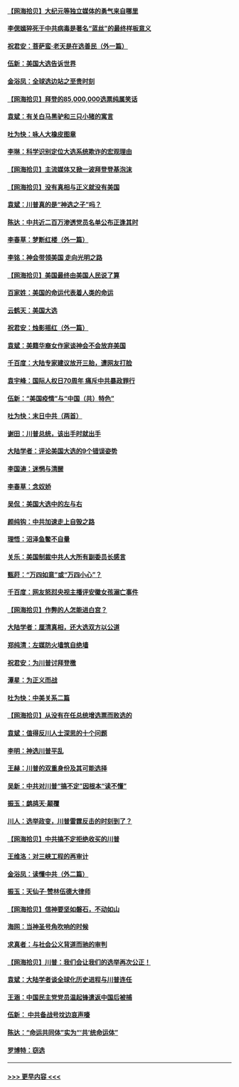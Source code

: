 #### [【网海拾贝】大纪元等独立媒体的勇气来自哪里](../pages/nsc993/n12629961.md?t=12182004) 
#### [李偲嫣猝死于中共病毒是著名“蓝丝”的最终样板意义](../pages/nsc993/n12628812.md?t=12182004) 
#### [祝君安：菩萨蛮·老天是在选善民（外一篇）](../pages/nsc993/n12628793.md?t=12182004) 
#### [伍新：美国大选告诉世界](../pages/nsc993/n12628768.md?t=12182004) 
#### [金浴凤：全球选边站之至贵时刻](../pages/nsc993/n12627318.md?t=12182004) 
#### [【网海拾贝】拜登的85,000,000选票纯属笑话](../pages/nsc993/n12626569.md?t=12182004) 
#### [袁斌：有关白马黑驴和三只小猪的寓言](../pages/nsc993/n12626198.md?t=12182004) 
#### [吐为快：咏人大橡皮图章](../pages/nsc993/n12624470.md?t=12182004) 
#### [李琳：科学识别定位大选系统欺诈的宏观理由](../pages/nsc993/n12624340.md?t=12182004) 
#### [【网海拾贝】主流媒体又掀一波拜登登基泡沫](../pages/nsc993/n12624000.md?t=12182004) 
#### [【网海拾贝】没有真相与正义就没有美国](../pages/nsc993/n12621885.md?t=12182004) 
#### [袁斌：川普真的是“神选之子”吗？](../pages/nsc993/n12621749.md?t=12182004) 
#### [陈达：中共近二百万渗透党员名单公布正逢其时](../pages/nsc993/n12620870.md?t=12182004) 
#### [李春草：梦断红楼（外一篇）](../pages/nsc993/n12619122.md?t=12182004) 
#### [李铭：神会带领美国 走向光明之路](../pages/nsc993/n12618584.md?t=12182004) 
#### [【网海拾贝】美国最终由美国人民说了算](../pages/nsc993/n12617255.md?t=12182004) 
#### [百家姓：美国的命运代表着人类的命运](../pages/nsc993/n12615838.md?t=12182004) 
#### [云鹤天：美国大选](../pages/nsc993/n12615994.md?t=12182004) 
#### [祝君安：烛影摇红（外一篇）](../pages/nsc993/n12615975.md?t=12182004) 
#### [袁斌：美籍华裔女作家谈神会不会放弃美国](../pages/nsc993/n12615263.md?t=12182004) 
#### [千百度：大陆专家建议放开三胎，遭网友打脸](../pages/nsc993/n12614456.md?t=12182004) 
#### [袁宇峰：国际人权日70周年 痛斥中共暴政罪行](../pages/nsc993/n12611965.md?t=12182004) 
#### [伍新：“美国疫情”与“中国（共）特色”](../pages/nsc993/n12611463.md?t=12182004) 
#### [吐为快：末日中共（两首）](../pages/nsc993/n12611461.md?t=12182004) 
#### [谢田：川普总统，该出手时就出手](../pages/nsc993/n12610905.md?t=12182004) 
#### [大陆学者：评论美国大选的9个错误姿势](../pages/nsc993/n12609586.md?t=12182004) 
#### [李国涛：迷惘与清醒](../pages/nsc993/n12607532.md?t=12182004) 
#### [李春草：念奴娇](../pages/nsc993/n12607083.md?t=12182004) 
#### [吴侃：美国大选中的左与右](../pages/nsc993/n12607054.md?t=12182004) 
#### [颜纯钩：中共加速走上自毁之路](../pages/nsc993/n12606473.md?t=12182004) 
#### [理悟：沼泽鱼鳖不自量](../pages/nsc993/n12606454.md?t=12182004) 
#### [关乐：美国制裁中共人大所有副委员长感言](../pages/nsc993/n12606442.md?t=12182004) 
#### [甄莳：“万四如意”或“万四小心”？](../pages/nsc993/n12606091.md?t=12182004) 
#### [千百度：网友怒怼央视主播评安徽女孩溺亡事件](../pages/nsc993/n12605370.md?t=12182004) 
#### [【网海拾贝】作弊的人怎能进白宫？](../pages/nsc993/n12603546.md?t=12182004) 
#### [大陆学者：厘清真相，还大选双方以公道](../pages/nsc993/n12603475.md?t=12182004) 
#### [郑纯清：左媒防火墙筑自绝墙](../pages/nsc993/n12602226.md?t=12182004) 
#### [祝君安：为川普讨拜登檄](../pages/nsc993/n12602199.md?t=12182004) 
#### [潭星：为正义而战](../pages/nsc993/n12600926.md?t=12182004) 
#### [吐为快：中美关系二篇](../pages/nsc993/n12600908.md?t=12182004) 
#### [【网海拾贝】从没有在任总统增选票而败选的](../pages/nsc993/n12600435.md?t=12182004) 
#### [袁斌：值得反川人士深思的十个问题](../pages/nsc993/n12600332.md?t=12182004) 
#### [李明：神选川普平乱](../pages/nsc993/n12599751.md?t=12182004) 
#### [王赫：川普的双重身份及其可能选择](../pages/nsc993/n12599723.md?t=12182004) 
#### [吴新：中共对川普“搞不定”因根本“读不懂”](../pages/nsc993/n12599502.md?t=12182004) 
#### [振玉：鹧鸪天‧颠覆](../pages/nsc993/n12599494.md?t=12182004) 
#### [川人：选举政变，川普雷霆反击的时刻到了？](../pages/nsc993/n12599291.md?t=12182004) 
#### [【网海拾贝】中共搞不定拒绝收买的川普](../pages/nsc993/n12598955.md?t=12182004) 
#### [王维洛：对三峡工程的再审计](../pages/nsc993/n12598436.md?t=12182004) 
#### [金浴凤：读懂中共（外二篇）](../pages/nsc993/n12597943.md?t=12182004) 
#### [振玉：天仙子‧赞林伍德大律师](../pages/nsc993/n12597929.md?t=12182004) 
#### [【网海拾贝】信神要坚如磐石，不动如山](../pages/nsc993/n12597901.md?t=12182004) 
#### [海网：当神圣号角吹响的时候](../pages/nsc993/n12595891.md?t=12182004) 
#### [求真者：与社会公义背道而驰的审判](../pages/nsc993/n12595868.md?t=12182004) 
#### [【网海拾贝】川普：我们会让我们的选举再次公正！](../pages/nsc993/n12594930.md?t=12182004) 
#### [袁斌：大陆学者谈全球化历史进程与川普连任](../pages/nsc993/n12594690.md?t=12182004) 
#### [王涵：中国民主党党员温起锋遣返中国后被捕](../pages/nsc993/n12594540.md?t=12182004) 
#### [伍新： 中共备战号坟边哀声嚎](../pages/nsc993/n12593086.md?t=12182004) 
#### [陈达：“命运共同体”实为“‘共’统命运体”](../pages/nsc993/n12590865.md?t=12182004) 
#### [罗博特：窃选](../pages/nsc993/n12590619.md?t=12182004) 

----
#### [ >>> 更早内容 <<< ](../indexes/nsc993-earlier.md)
